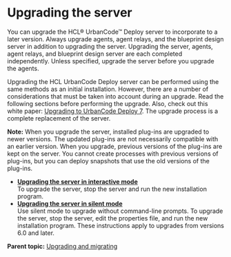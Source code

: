 # Upgrading the server

You can upgrade the HCL® UrbanCode™ Deploy server to incorporate to a later version. Always upgrade agents, agent relays, and the blueprint design server in addition to upgrading the server. Upgrading the server, agents, agent relays, and blueprint design server are each completed independently. Unless specified, upgrade the server before you upgrade the agents.

Upgrading the HCL UrbanCode Deploy server can be performed using the same methods as an initial installation. However, there are a number of considerations that must be taken into account during an upgrade. Read the following sections before performing the upgrade. Also, check out this white paper: [Upgrading to UrbanCode Deploy 7](https://developer.ibm.com/urbancode/docs/upgrading-to-urbancode-deploy-7/). The upgrade process is a complete replacement of the server.

**Note:** When you upgrade the server, installed plug-ins are upgraded to newer versions. The updated plug-ins are not necessarily compatible with an earlier version. When you upgrade, previous versions of the plug-ins are kept on the server. You cannot create processes with previous versions of plug-ins, but you can deploy snapshots that use the old versions of the plug-ins.

-   **[Upgrading the server in interactive mode](../../com.udeploy.install.doc/topics/upgrade_server.md)**  
To upgrade the server, stop the server and run the new installation program.
-   **[Upgrading the server in silent mode](../../com.udeploy.install.doc/topics/upgrade_server_silent.md)**  
Use silent mode to upgrade without command-line prompts. To upgrade the server, stop the server, edit the properties file, and run the new installation program. These instructions apply to upgrades from versions 6.0 and later.

**Parent topic:** [Upgrading and migrating](../../com.udeploy.doc/topics/c_node_upgrading.md)

